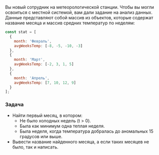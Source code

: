 Вы новый сотрудник на метеорологической станции. Чтобы вы могли освоиться с местной системой, вам дали задание на анализ данных. Данные представляют собой массив из объектов, которые содержат название месяца и массив средних температур по неделям:

```javascript
const stat = [
  {
    month: 'Февраль',
    avgWeeksTemp: [-8, -5, -10, -3]
  },
  {
    month: 'Март',
    avgWeeksTemp: [-2, 3, 1, 5]
  },
  {
    month: 'Апрель',
    avgWeeksTemp: [7, 10, 12, 9]
  }
];
```

### Задача

* Найти первый месяц, в котором:
  * Не было холодных недель (t > 0).
  * Была как минимум одна теплая неделя.
  * Была неделя, когда температура добралась до аномальных 15 градусов или выше.
* Вывести название найденного месяца, а если таких месяцев не было, так и написать.